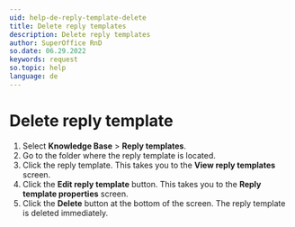 ```yaml
---
uid: help-de-reply-template-delete
title: Delete reply templates
description: Delete reply templates
author: SuperOffice RnD
so.date: 06.29.2022
keywords: request
so.topic: help
language: de
---
```


# Delete reply template

1. Select **Knowledge Base** > **Reply templates**.
2. Go to the folder where the reply template is located.
3. Click the reply template. This takes you to the **View reply templates** screen.
4. Click the **Edit reply template** button. This takes you to the **Reply template properties** screen.
5. Click the **Delete** button at the bottom of the screen. The reply template is deleted immediately.

